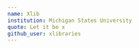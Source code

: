 ```yaml
---
name: Xlib
institution: Michigan States University
quote: Let it be x
github_user: xlibraries
---
```

